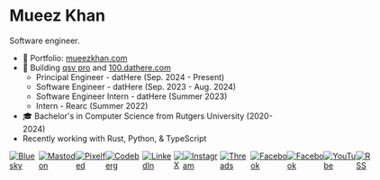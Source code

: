 # Mueez Khan

Software engineer.

- 📂 Portfolio: [mueezkhan.com](https://www.mueezkhan.com)
- 💼 Building [qsv pro](https://qsvpro.dathere.com) and [100.dathere.com](https://100.dathere.com)
  - Principal Engineer - datHere (Sep. 2024 - Present)
  - Software Engineer - datHere (Sep. 2023 - Aug. 2024)
  - Software Engineer Intern - datHere (Summer 2023)
  - Intern - Rearc (Summer 2022)
- 🎓 Bachelor's in Computer Science from Rutgers University (2020-2024)
- Recently working with Rust, Python, & TypeScript

<div style="display: flex;">
  <a href="https://bsky.app/profile/mueezkhan.com"><img alt="Bluesky" src="https://github.com/user-attachments/assets/76f16db6-ce23-445b-859a-f858062109bd" /></a>
  <a href="https://mastodon.social/@mueezkhan"><img alt="Mastodon" src="https://github.com/user-attachments/assets/027da222-4c3c-4335-b520-f400a59d1c44" /></a>
  <a href="https://pixelfed.social/mueezkhan"><img alt="Pixelfed" src="https://github.com/user-attachments/assets/305b6eb7-f549-4214-af03-4b2ce2df63fb" /></a>
  <a href="https://codeberg.org/rzmk"><img alt="Codeberg" src="https://github.com/user-attachments/assets/4be10bf8-6a62-4a10-841d-c61b7cff7e8c" /></a>
  <a href="https://www.linkedin.com/in/mueez-khan/"><img alt="LinkedIn" src="https://github.com/rzmk/rzmk/assets/30333942/9715bbf9-757d-4584-a6bd-1526aee40e48" /></a>
  <a href="https://x.com/mueezkhan_"><img alt="X" src="https://github.com/user-attachments/assets/422b7f69-ea28-4dee-9f23-17081e5494c5" /></a>
  <a href="https://www.instagram.com/mueez.was.here"><img alt="Instagram" src="https://github.com/user-attachments/assets/d5164912-ad6c-456d-9fc0-0c79ba7b07be" /></a>
  <a href="https://www.threads.net/@mueez.was.here"><img alt="Threads" src="https://github.com/user-attachments/assets/88794be2-688f-4fad-a2e3-9c3d4ddba97f" /></a>
  <a href="https://www.facebook.com/mueezkhan.fb/"><img alt="Facebook" src="https://github.com/user-attachments/assets/7a62d229-fdf8-493c-807c-d6ba801d84ee" /></a>
  <a href="https://www.tiktok.com/@mueez.was.here"><img alt="Facebook" src="https://github.com/user-attachments/assets/506b5ce6-ddae-42ba-826a-3c53ea22f8f0" /></a>
  <a href="https://www.youtube.com/c/MueezKhan1"><img alt="YouTube" src="https://github.com/user-attachments/assets/1e584c4e-1bd7-4a72-a452-1c7c301f2ca3" /></a>
  <a href="https://mueezkhan.com/rss.xml"><img alt="RSS" src="https://github.com/rzmk/rzmk/assets/30333942/d0b0c62f-e554-4a3b-a231-2450fdba44fe" /></a>
</div>
